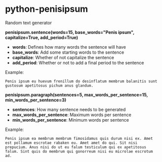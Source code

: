 # python-penisipsum

Random text generator

**penisipsum.sentence(words=15, base_words="Penis ipsum", capitalize=True, add_period=True)**

* **words**: Defines how many words the sentence will have
* **base_words**: Add some starting words to the sentence
* **capitalize**: Whether of not capitalize the sentence
* **add_period**: Whether or not to add a final period to the sentence

Example:
```
Penis ipsum eu huevum frenillum do desinflatum membrum balanitis sunt gustosum apetitosus pichum anus glandum.
```

**penisipsum.paragraph(sentences=5, max_words_per_sentence=15, min_words_per_sentence=3)**

* **sentences**: How many sentence needs to be generated
* **max_words_per_sentence**:  Maximum words per sentence
* **min_words_per_sentence**: Minimum words per sentence

Example:
```
Penis ipsum ea membrum membrum fimosidamus quis durum nisi ex. Amet est pollamum escrotae rabaken eu. Amet amet do qui. Sit nisi prepucium. Anus nisi do ut eu falum testiculum qui ex apetitosus falum. Sint quis do membrum qui gonorreum nisi eu microlae escrotum ad.
```
